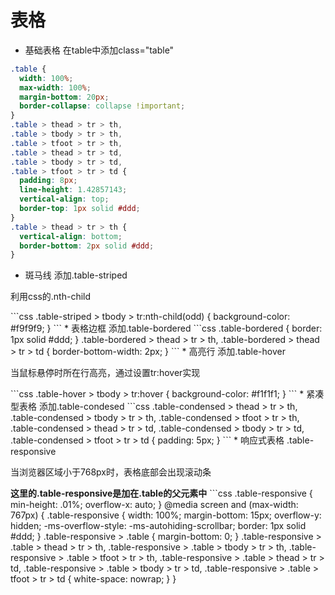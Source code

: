 # 表格
* 基础表格 在table中添加class="table"
```css
.table {
  width: 100%;
  max-width: 100%;
  margin-bottom: 20px;
  border-collapse: collapse !important;
}
.table > thead > tr > th,
.table > tbody > tr > th,
.table > tfoot > tr > th,
.table > thead > tr > td,
.table > tbody > tr > td,
.table > tfoot > tr > td {
  padding: 8px;
  line-height: 1.42857143;
  vertical-align: top;
  border-top: 1px solid #ddd;
}
.table > thead > tr > th {
  vertical-align: bottom;
  border-bottom: 2px solid #ddd;
}
```
* 斑马线 添加.table-striped
<p>利用css的.nth-child</p>
```css
.table-striped > tbody > tr:nth-child(odd) {
  background-color: #f9f9f9;
}
```
* 表格边框 添加.table-bordered
```css
.table-bordered {
  border: 1px solid #ddd;
}
.table-bordered > thead > tr > th,
.table-bordered > thead > tr > td {
  border-bottom-width: 2px;
}
```
* 高亮行 添加.table-hover
<p>当鼠标悬停时所在行高亮，通过设置tr:hover实现</p>
```css
.table-hover > tbody > tr:hover {
  background-color: #f1f1f1;
}
```
* 紧凑型表格 添加.table-condesed
```css
.table-condensed > thead > tr > th,
.table-condensed > tbody > tr > th,
.table-condensed > tfoot > tr > th,
.table-condensed > thead > tr > td,
.table-condensed > tbody > tr > td,
.table-condensed > tfoot > tr > td {
  padding: 5px;
}
```
* 响应式表格 .table-responsive
<p>当浏览器区域小于768px时，表格底部会出现滚动条</p>
<b>这里的.table-responsive是加在.table的父元素中</b>
```css
.table-responsive {
  min-height: .01%;
  overflow-x: auto;
}
@media screen and (max-width: 767px) {
  .table-responsive {
    width: 100%;
    margin-bottom: 15px;
    overflow-y: hidden;
    -ms-overflow-style: -ms-autohiding-scrollbar;
    border: 1px solid #ddd;
  }
  .table-responsive > .table {
    margin-bottom: 0;
  }
  .table-responsive > .table > thead > tr > th,
  .table-responsive > .table > tbody > tr > th,
  .table-responsive > .table > tfoot > tr > th,
  .table-responsive > .table > thead > tr > td,
  .table-responsive > .table > tbody > tr > td,
  .table-responsive > .table > tfoot > tr > td {
    white-space: nowrap;
  }
  }


